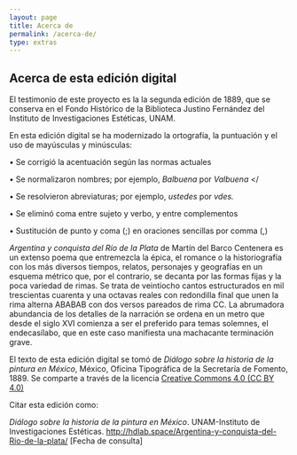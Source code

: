 ```yaml
---
layout: page
title: Acerca de
permalink: /acerca-de/
type: extras
---
```


## Acerca de esta edición digital

El testimonio de este proyecto es la la segunda edición de 1889, que se conserva en el 
                    Fondo Histórico de la Biblioteca Justino Fernández del Instituto de Investigaciones Estéticas, UNAM. </p>
                
En esta edición digital se ha modernizado la ortografía, la puntuación y el uso de mayúsculas y minúsculas:

• Se corrigió la acentuación según las normas actuales

• Se normalizaron  nombres; por ejemplo, <i>Balbuena</i> por <i>Valbuena</i> </

• Se resolvieron abreviaturas; por ejemplo, <i>ustedes</i> por <i >vdes.</i>

• Se eliminó coma entre sujeto y verbo, y entre complementos

• Sustitución de punto y coma (;) en oraciones sencillas por comma (,)


*Argentina y conquista del Río de la Plata* de Martín del Barco Centenera es un extenso poema que entremezcla la épica, el romance o la historiografía con los más diversos tiempos, relatos, personajes y geografías en un esquema métrico que, por el contrario, se decanta por las formas fijas y la poca variedad de rimas. Se trata de veintiocho cantos estructurados en mil trescientas cuarenta y una octavas reales con redondilla final que unen la rima alterna ABABAB con dos versos pareados de rima CC. La abrumadora abundancia de los detalles de la narración se ordena en un metro que desde el siglo XVI comienza a ser el preferido para temas solemnes, el endecasílabo, que en este caso manifiesta una machacante terminación grave. 



El texto de esta edición digital se tomó de *Diálogo sobre la historia de la pintura en México*, México, Oficina Tipográfica de la Secretaría de Fomento, 1889. Se comparte a través de la licencia [Creative Commons 4.0 (CC BY 4.0)](https://creativecommons.org/licenses/by/4.0/)

Citar esta edición como: 

<p style="font-size: 14px;"> <i>Diálogo sobre la historia de la pintura en México</i>. UNAM-Instituto de Investigaciones Estéticas. <a href="{{ site.baseurl }}/">http://hdlab.space/Argentina-y-conquista-del-Rio-de-la-plata/</a> [Fecha de consulta]</p>


